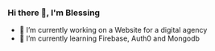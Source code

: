 ### Hi there 👋, I'm Blessing


- 🔭 I’m currently working on a Website for a digital agency
- 🌱 I’m currently learning Firebase, Auth0 and Mongodb
<!-- - 👯 I’m looking to collaborate on anything but should use cool technologies or relate to the stacks I do -->
<!-- - 💬 Ask me about on how to cook except on dancing😂 -->
<!-- - 📫 How to reach me: mbamah1999@gmail.com, https://www.linkedin.com/in/bmbabilah/, calls or text +233 202266556 -->
<!-- - ⚡ Fun fact: I can dance🤣 -->
<!-- - 🤔 I’m looking for help with ... -->

<!-- 
![Blessing's GitHub stats](https://github-readme-stats.vercel.app/api?username=mbamah&show_icons=true&theme=radical)

[![Top Langs](https://github-readme-stats.vercel.app/api/top-langs/?username=mbamah&layout=compact)](https://github.com/mbamah/github-readme-stats)

[![GitHub Streak](http://github-readme-streak-stats.herokuapp.com?user=mbamah&theme=dark&background=DD2727)](https://git.io/streak-stats)
 -->

